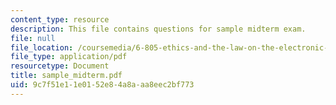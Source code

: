 ```yaml
---
content_type: resource
description: This file contains questions for sample midterm exam.
file: null
file_location: /coursemedia/6-805-ethics-and-the-law-on-the-electronic-frontier-fall-2005/9c7f51e11e0152e84a8aaa8eec2bf773_sample_midterm.pdf
file_type: application/pdf
resourcetype: Document
title: sample_midterm.pdf
uid: 9c7f51e1-1e01-52e8-4a8a-aa8eec2bf773
---
```

